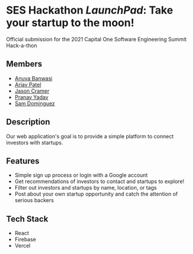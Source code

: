# SES Hackathon *LaunchPad*: Take your startup to the moon!
Official submission for the 2021 Capital One Software Engineering Summit Hack-a-thon
## Members

- [Anuva Banwasi](https://www.linkedin.com/in/anuva-banwasi-941617212/)
- [Arjav Patel](https://www.linkedin.com/in/arjavpa/)
- [Jason Cramer](https://www.linkedin.com/in/jason-cramer-617881190/)
- [Pranay Yadav](https://www.linkedin.com/in/pranayyadav/)
- [Sam Dominguez](https://www.linkedin.com/in/samueljdominguez/)

## Description

Our web application's goal is to provide a simple platform to connect investors with startups.

## Features
- Simple sign up process or login with a Google account
- Get recommendations of investors to contact and startups to explore!
- Filter out investors and startups by name, location, or tags
- Post about your own startup opportunity and catch the attention of serious backers

## Tech Stack

- React
- Firebase
- Vercel

